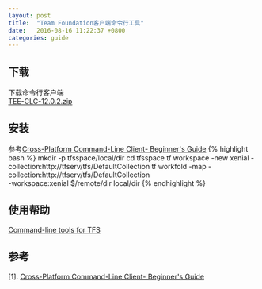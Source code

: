 ```yaml
---
layout: post
title:  "Team Foundation客户端命令行工具"
date:   2016-08-16 11:22:37 +0800
categories: guide
---
```

## 下载
下载命令行客户端  
[TEE-CLC-12.0.2.zip](https://www.microsoft.com/en-us/download/details.aspx?id=40785)  

## 安装
参考[Cross-Platform Command-Line Client- Beginner's Guide](https://msdn.microsoft.com/en-us/library/hh873092(v=vs.120).aspx)
{% highlight bash %}
mkdir -p tfsspace/local/dir
cd tfsspace
tf workspace -new xenial -collection:http://tfserv/tfs/DefaultCollection
tf workfold -map -collection:http://tfserv/tfs/DefaultCollection \
-workspace:xenial $/remote/dir local/dir
{% endhighlight %}

## 使用帮助
[Command-line tools for TFS](https://msdn.microsoft.com/en-us/library/ms253088(v=vs.120).aspx)

## 参考
[1]. [Cross-Platform Command-Line Client- Beginner's Guide](https://msdn.microsoft.com/en-us/library/hh873092(v=vs.120).aspx)
